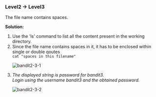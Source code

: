### Level2 -> Level3

The file name contains spaces.<br/>

<b>Solution:</b><br/>
<p>
<ol>
<li>Use the 'ls' command to list all the content present in the working directory.</li>
<li>Since the file name contains spaces in it, it has to be enclosed within single or double qoutes </li>
<code>cat "spaces in this filename"</code></br>

![bandit2-3-1](https://user-images.githubusercontent.com/88927842/178052829-5522d546-3a3e-49ce-b66b-b0b3ce05d153.png)

<li><i>The displayed string is password for bandit3.<br/>
Login using the username bandit3 and the obtained password.</i></li>

![bandit2-3-2](https://user-images.githubusercontent.com/88927842/178052842-d9b878cd-fa46-4e07-9d8d-8f7b026fbf0a.png)
